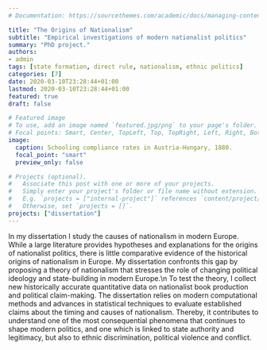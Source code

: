 ```yaml
---
# Documentation: https://sourcethemes.com/academic/docs/managing-content/

title: "The Origins of Nationalism"
subtitle: "Empirical investigations of modern nationalist politics"
summary: "PhD project."
authors: 
- admin
tags: [state formation, direct rule, nationalism, ethnic politics]
categories: [7]
date: 2020-03-10T23:28:44+01:00
lastmod: 2020-03-10T23:28:44+01:00
featured: true
draft: false

# Featured image
# To use, add an image named `featured.jpg/png` to your page's folder.
# Focal points: Smart, Center, TopLeft, Top, TopRight, Left, Right, BottomLeft, Bottom, BottomRight.
image: 
  caption: Schooling compliance rates in Austria-Hungary, 1880.
  focal_point: "smart"
  preview_only: false

# Projects (optional).
#   Associate this post with one or more of your projects.
#   Simply enter your project's folder or file name without extension.
#   E.g. `projects = ["internal-project"]` references `content/project/deep-learning/index.md`.
#   Otherwise, set `projects = []`.
projects: ["dissertation"]
---
```


In my dissertation I study the causes of nationalism in modern Europe. While a large literature provides hypotheses and explanations for the origins of nationalist politics, there is little comparative evidence of the historical origins of nationalism in Europe. My dissertation confronts this gap by proposing a theory of nationalism that stresses the role of changing political ideology and state-building in modern Europe.\n To test the theory, I collect new historically accurate quantitative data on nationalist book production and political claim-making. The dissertation relies on modern computational methods and advances in statistical techniques to evaluate established claims about the timing and causes of nationalism. Thereby, it contributes to understand one of the most consequential phenomena that continues to shape modern politics, and one which is linked to state authority and legitimacy, but also to ethnic discrimination, political violence and conflict.

